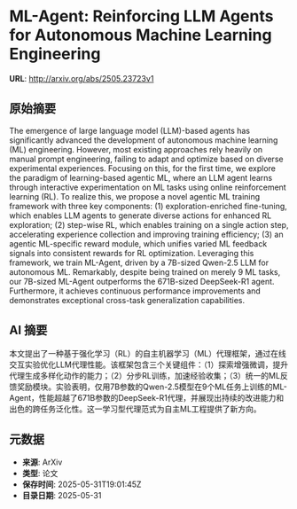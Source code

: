 # ML-Agent: Reinforcing LLM Agents for Autonomous Machine Learning Engineering

**URL**: http://arxiv.org/abs/2505.23723v1

## 原始摘要

The emergence of large language model (LLM)-based agents has significantly
advanced the development of autonomous machine learning (ML) engineering.
However, most existing approaches rely heavily on manual prompt engineering,
failing to adapt and optimize based on diverse experimental experiences.
Focusing on this, for the first time, we explore the paradigm of learning-based
agentic ML, where an LLM agent learns through interactive experimentation on ML
tasks using online reinforcement learning (RL). To realize this, we propose a
novel agentic ML training framework with three key components: (1)
exploration-enriched fine-tuning, which enables LLM agents to generate diverse
actions for enhanced RL exploration; (2) step-wise RL, which enables training
on a single action step, accelerating experience collection and improving
training efficiency; (3) an agentic ML-specific reward module, which unifies
varied ML feedback signals into consistent rewards for RL optimization.
Leveraging this framework, we train ML-Agent, driven by a 7B-sized Qwen-2.5 LLM
for autonomous ML. Remarkably, despite being trained on merely 9 ML tasks, our
7B-sized ML-Agent outperforms the 671B-sized DeepSeek-R1 agent. Furthermore, it
achieves continuous performance improvements and demonstrates exceptional
cross-task generalization capabilities.


## AI 摘要

本文提出了一种基于强化学习（RL）的自主机器学习（ML）代理框架，通过在线交互实验优化LLM代理性能。该框架包含三个关键组件：（1）探索增强微调，提升代理生成多样化动作的能力；（2）分步RL训练，加速经验收集；（3）统一的ML反馈奖励模块。实验表明，仅用7B参数的Qwen-2.5模型在9个ML任务上训练的ML-Agent，性能超越了671B参数的DeepSeek-R1代理，并展现出持续的改进能力和出色的跨任务泛化性。这一学习型代理范式为自主ML工程提供了新方向。

## 元数据

- **来源**: ArXiv
- **类型**: 论文
- **保存时间**: 2025-05-31T19:01:45Z
- **目录日期**: 2025-05-31
